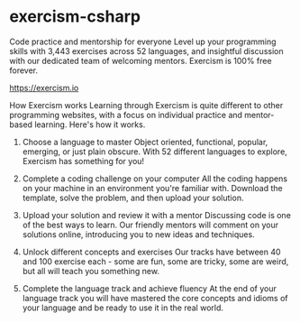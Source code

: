 # exercism-csharp

Code practice and mentorship for everyone
Level up your programming skills with 3,443 exercises across 52 languages, and insightful discussion with our dedicated team of welcoming mentors. Exercism is 100% free forever.

https://exercism.io

How Exercism works
Learning through Exercism is quite different to other programming websites, with a focus on individual practice and mentor-based learning. Here's how it works.


1. Choose a language to master
Object oriented, functional, popular, emerging, or just plain obscure. With 52 different languages to explore, Exercism has something for you!


2. Complete a coding challenge on your computer
All the coding happens on your machine in an environment you're familiar with. Download the template, solve the problem, and then upload your solution.


3. Upload your solution and review it with a mentor
Discussing code is one of the best ways to learn. Our friendly mentors will comment on your solutions online, introducing you to new ideas and techniques.


4. Unlock different concepts and exercises
Our tracks have between 40 and 100 exercise each - some are fun, some are tricky, some are weird, but all will teach you something new.


5. Complete the language track and achieve fluency
At the end of your language track you will have mastered the core concepts and idioms of your language and be ready to use it in the real world.
